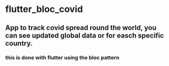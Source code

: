 # flutter_bloc_covid

## App to track covid spread round the world, you can see updated global data or for easch specific country.

### this is done with flutter using the bloc pattern 
